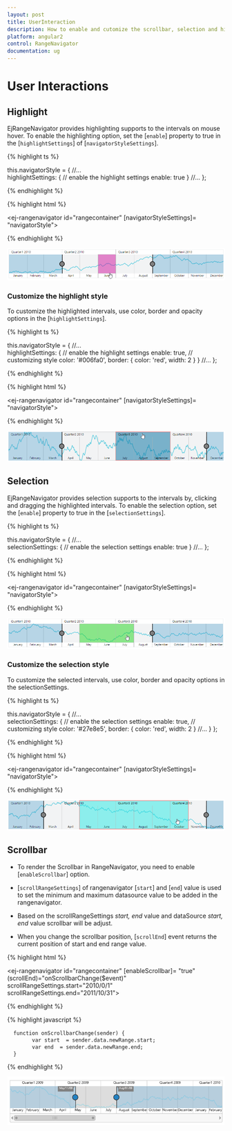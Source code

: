 ```yaml
---
layout: post
title: UserInteraction
description: How to enable and cutomize the scrollbar, selection and highlighting in Essential Angular 2 RangeNavigator.
platform: angular2
control: RangeNavigator
documentation: ug
---
```


# User Interactions

## Highlight

EjRangeNavigator provides highlighting supports to the intervals on mouse hover. To enable the highlighting option, set the [`enable`] property to true in the [`highlightSettings`] of [`navigatorStyleSettings`].

{% highlight ts %}

this.navigatorStyle = {
    //...        
    highlightSettings: {
        // enable the highlight settings
        enable: true
    }
    //...
};

{% endhighlight %}

{% highlight html %}

<ej-rangenavigator id="rangecontainer" [navigatorStyleSettings]= "navigatorStyle">
</ej-rangenavigator>

{% endhighlight %}

![](User-Interactions_images/User-Interactions_img1.png) 

### Customize the highlight style

To customize the highlighted intervals, use color, border and opacity options in the [`highlightSettings`].

{% highlight ts %}
  
this.navigatorStyle = {
    //...        
    highlightSettings: {
        // enable the highlight settings
        enable: true,
        // customizing style
        color: '#006fa0',
        border: {
            color: 'red', width: 2
        }
    }
    //...
};

{% endhighlight %}

{% highlight html %}

<ej-rangenavigator id="rangecontainer" [navigatorStyleSettings]= "navigatorStyle">
</ej-rangenavigator>

{% endhighlight %}

![](User-Interactions_images/User-Interactions_img2.png)


## Selection

EjRangeNavigator provides selection supports to the intervals by, clicking and dragging the highlighted intervals. To enable the selection option, set the [`enable`] property to true in the [`selectionSettings`].

{% highlight ts %}
   
this.navigatorStyle = {
    //...        
    selectionSettings: {
        // enable the selection settings
        enable: true
    }
    //...
};

{% endhighlight %}

{% highlight html %}

<ej-rangenavigator id="rangecontainer" [navigatorStyleSettings]= "navigatorStyle">
</ej-rangenavigator>

{% endhighlight %}

![](User-Interactions_images/User-Interactions_img3.png) 


### Customize the selection style

To customize the selected intervals, use color, border and opacity options in the selectionSettings.

{% highlight ts %}
  
this.navigatorStyle = {
    //...        
    selectionSettings: {
        // enable the selection settings
        enable: true,
        // customizing style
        color: '#27e8e5',
        border: {
            color: 'red', width: 2
        }
        //...
    }
};

{% endhighlight %}

{% highlight html %}

<ej-rangenavigator id="rangecontainer" [navigatorStyleSettings]= "navigatorStyle">
</ej-rangenavigator>

{% endhighlight %}

![](User-Interactions_images/User-Interactions_img4.png)


## Scrollbar

* To render the Scrollbar in RangeNavigator, you need to enable [`enableScrollbar`] option.
 
* [`scrollRangeSettings`] of  rangenavigator [`start`] and [`end`] value is used to set the minimum and maximum datasource value to be added in the rangenavigator.
 
* Based on the scrollRangeSettings *start, end* value and dataSource *start, end* value scrollbar will be adjust.

* When you change the scrollbar position, [`scrollEnd`] event returns the current position of start and end range value.

{% highlight html %}

<ej-rangenavigator id="rangecontainer" [enableScrollbar]= "true" 
               (scrollEnd)="onScrollbarChange($event)"  scrollRangeSettings.start="2010/0/1"
               scrollRangeSettings.end="2011/10/31">
</ej-rangenavigator>

{% endhighlight %}

{% highlight javascript %}

      function onScrollbarChange(sender) {
            var start  = sender.data.newRange.start;
            var end  = sender.data.newRange.end;
      }

{% endhighlight %}

![](User-Interactions_images/User-Interactions_img5.png)